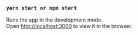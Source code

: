 ### `yarn start or npm start`

Runs the app in the development mode.<br />
Open [http://localhost:3000](http://localhost:3000) to view it in the browser.
